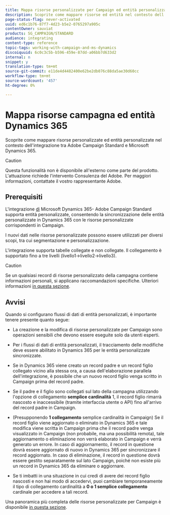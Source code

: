 ```yaml
---
title: Mappa risorse personalizzate per Campaign ed entità personalizzate Dynamics 365
description: Scoprite come mappare risorse ed entità nel contesto dell'integrazione tra  Adobe Campaign Standard e Microsoft Dynamics 365.
page-status-flag: never-activated
uuid: ed6c1b76-87f7-4d23-b5e2-0765297a905c
contentOwner: sauviat
products: SG_CAMPAIGN/STANDARD
audience: integrating
content-type: reference
topic-tags: working-with-campaign-and-ms-dynamics
discoiquuid: 6c0c3c5b-b596-459e-87dd-a06bb7d633d2
internal: n
snippet: y
translation-type: tm+mt
source-git-commit: e11de4d4482400e62be2db076c88da5ae30d60cc
workflow-type: tm+mt
source-wordcount: '457'
ht-degree: 0%

---
```



# Mappa risorse campagna ed entità Dynamics 365

Scoprite come mappare risorse personalizzate ed entità personalizzate nel contesto dell&#39;integrazione tra  Adobe Campaign Standard e Microsoft Dynamics 365.

>[!CAUTION]
>
>Questa funzionalità non è disponibile all&#39;esterno come parte del prodotto. L&#39;attuazione richiede l&#39;intervento  Consulenza del Adobe. Per maggiori informazioni, contattate il vostro rappresentante  Adobe.

## Prerequisiti

L&#39;integrazione [di](../../integrating/using/working-with-campaign-standard-and-microsoft-dynamics-365.md) Microsoft Dynamics 365- Adobe Campaign Standard supporta entità personalizzate, consentendo la sincronizzazione delle entità personalizzate in Dynamics 365 con le risorse personalizzate corrispondenti in Campaign.

I nuovi dati nelle risorse personalizzate possono essere utilizzati per diversi scopi, tra cui segmentazione e personalizzazione.

L&#39;integrazione supporta tabelle collegate e non collegate. Il collegamento è supportato fino a tre livelli (livello1->livello2->livello3).

>[!CAUTION]
>
>Se un qualsiasi record di risorse personalizzato della campagna contiene informazioni personali, si applicano raccomandazioni specifiche. Ulteriori informazioni [in questa sezione](../../integrating/using/notices-and-recommendations-for-acs-and-ms-dynamics.md#privacy-linked-resources).

## Avvisi

Quando si configurano flussi di dati di entità personalizzati, è importante tenere presente quanto segue:

* La creazione e la modifica di risorse personalizzate per Campaign sono operazioni sensibili che devono essere eseguite solo da utenti esperti.
* Per i flussi di dati di entità personalizzati, il tracciamento delle modifiche deve essere abilitato in Dynamics 365 per le entità personalizzate sincronizzate.
* Se in Dynamics 365 viene creato un record padre e un record figlio collegato vicino alla stessa ora, a causa dell&#39;elaborazione parallela dell&#39;integrazione, è possibile che un nuovo record figlio venga scritto in Campaign prima del record padre.

* Se il padre e il figlio sono collegati sul lato della campagna utilizzando l&#39;opzione di collegamento **semplice cardinalità** 1, il record figlio rimarrà nascosto e inaccessibile (tramite interfaccia utente o API) fino all&#39;arrivo del record padre in Campaign.

* (Presupponendo **1 collegamento** semplice cardinalità in Campaign) Se il record figlio viene aggiornato o eliminato in Dynamics 365 e tale modifica viene scritta in Campaign prima che il record padre venga visualizzato in Campaign (non probabile, ma una possibilità remota), tale aggiornamento o eliminazione non verrà elaborato in Campaign e verrà generato un errore. In caso di aggiornamento, il record in questione dovrà essere aggiornato di nuovo in Dynamics 365 per sincronizzare il record aggiornato. In caso di eliminazione, il record in questione dovrà essere gestito separatamente sul lato Campaign, poiché non esiste più un record in Dynamics 365 da eliminare o aggiornare.

* Se ti imbatti in una situazione in cui credi di avere dei record figlio nascosti e non hai modo di accedervi, puoi cambiare temporaneamente il tipo di collegamento cardinalità a **0 o 1 semplice collegamento** cardinale per accedere a tali record.

Una panoramica più completa delle risorse personalizzate per Campaign è disponibile [in questa sezione](../../developing/using/key-steps-to-add-a-resource.md).
